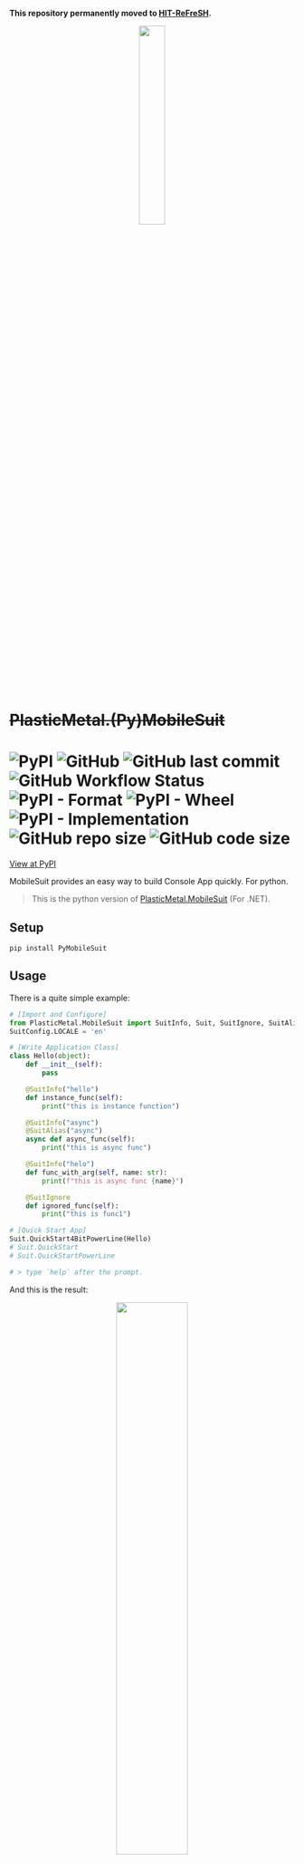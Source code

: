 **This repository permanently moved to [HIT-ReFreSH](https://github.com/HIT-ReFreSH/PyMobileSuit).**


<div  align=center>
    <img src="Plastic-Metal.png" width = 30% height = 30%  />
</div>

# ~~PlasticMetal.(Py)MobileSuit~~

![PyPI](https://img.shields.io/pypi/v/PyMobileSuit?style=flat-square)
![GitHub](https://img.shields.io/github/license/Plastic-Metal/PyMobileSuit?style=flat-square)
![GitHub last commit](https://img.shields.io/github/last-commit/Plastic-Metal/PyMobileSuit?style=flat-square)
![GitHub Workflow Status](https://img.shields.io/github/workflow/status/Plastic-Metal/PyMobileSuit/deploy?style=flat-square)
![PyPI - Format](https://img.shields.io/pypi/format/PyMobileSuit?style=flat-square)
![PyPI - Wheel](https://img.shields.io/pypi/wheel/PyMobileSuit?style=flat-square)
![PyPI - Implementation](https://img.shields.io/pypi/implementation/PyMobileSuit?style=flat-square)
![GitHub repo size](https://img.shields.io/github/repo-size/Plastic-Metal/PyMobileSuit?style=flat-square)
![GitHub code size](https://img.shields.io/github/languages/code-size/Plastic-Metal/PyMobileSuit?style=flat-square)
=

[View at PyPI](https://pypi.org/project/PyMobileSuit/)

MobileSuit provides an easy way to build Console App quickly. For python.

> This is the python version of [PlasticMetal.MobileSuit](https://github.com/Plastic-Metal/MobileSuit) (For .NET).

## Setup

```shell script
pip install PyMobileSuit
```

## Usage

There is a quite simple example:

```python
# [Import and Configure]
from PlasticMetal.MobileSuit import SuitInfo, Suit, SuitIgnore, SuitAlias, SuitConfig
SuitConfig.LOCALE = 'en'

# [Write Application Class]
class Hello(object):
    def __init__(self):
        pass

    @SuitInfo("hello")
    def instance_func(self):
        print("this is instance function")

    @SuitInfo("async")
    @SuitAlias("async")
    async def async_func(self):
        print("this is async func")

    @SuitInfo("helo")
    def func_with_arg(self, name: str):
        print(f"this is async func {name}")

    @SuitIgnore
    def ignored_func(self):
        print("this is func1")

# [Quick Start App]
Suit.QuickStart4BitPowerLine(Hello)
# Suit.QuickStart
# Suit.QuickStartPowerLine

# > type `help` after the prompt.
```

And this is the result:

<div  align=center>
    <img src="img/pyms-help.png" width = 50% height = 50%  />
</div>

### Import and Configure

`from PlasticMetal.MobileSuit import SuitInfo, Suit, SuitIgnore, SuitAlias, SuitConfig` is ALL YOU NEED normally.

There are two configurations for PyMobileSuit:

- LOCALE: `en` or `zh` to set language.
- THROW: To determine whether Exceptions caught from Application methods should be thrown. To debug your application, you may need to set `THROW=Ture`

### Write Application Class

Free to create your application class, write normal or asynchronous methods with or without parameters. Three basic decorators are available for your application methods:

- `@SuitInfo(expr: str, resourceType=None)`: `expr` is the description of the command shown in `help`command's output by default. If you also set `resourceType`, `getattr(resourceType,expr)` will be the description.
- `@SuitAlias(alias: str)`: Add aliases to the command besides the method name
- `@SuitIgnore`: Suppose the method is not a command.

### Quick Start App

Use `Suit.<QuickStartMethod>(<Your Class>)` to quickly start the application. There are three built-in `QuickStartMethod` implementations:

- Suit.QuickStart: Plain-text IO without powerline.
- Suit.QuickStartPowerLine: True color Powerline supported IO.
- Suit.QuickStart4BitPowerLine: ConsoleColor Powerline supported IO.

Normally, you should use `Suit.QuickStart` or `Suit.QuickStart4BitPowerLine`.

## Notice

Although MobileSuit is easy to use, its features are very comprehensive, so I haven't had the time to write complete documentation. 

The current version of PyMobileSuit is migrated from C # using ChatGPT and manual rather than rewritten so that it might be buggy, and that's why I had not published it on the pypi.

### KNOWN bugs (2023.7.21)

- Methods with args cannot be called as expected
